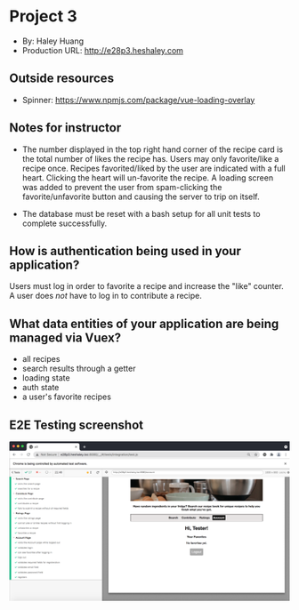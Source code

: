 # Project 3
+ By: Haley Huang
+ Production URL: <http://e28p3.heshaley.com>

## Outside resources
+ Spinner: https://www.npmjs.com/package/vue-loading-overlay

## Notes for instructor
+ The number displayed in the top right hand corner of the recipe card is the total number of likes the recipe has. Users may only favorite/like a recipe once. Recipes favorited/liked by the user are indicated with a full heart. Clicking the heart will un-favorite the recipe. A loading screen was added to prevent the user from spam-clicking the favorite/unfavorite button and causing the server to trip on itself.

+ The database must be reset with a bash setup for all unit tests to complete successfully.

## How is authentication being used in your application?
Users must log in order to favorite a recipe and increase the "like" counter. A user does *not* have to log in to contribute a recipe.

## What data entities of your application are being managed via Vuex?
+ all recipes
+ search results through a getter
+ loading state
+ auth state
+ a user's favorite recipes

## E2E Testing screenshot

![Recipe Book App passing E2E tests](https://github.com/hhuang56/e28/blob/main/p3/p3e2e.png?raw=true)